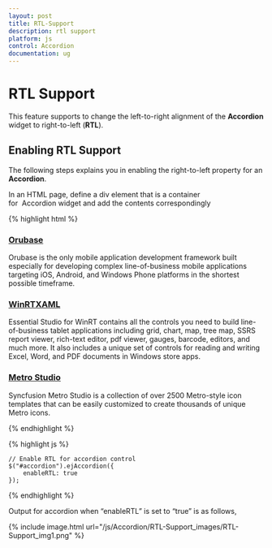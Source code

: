 ```yaml
---
layout: post
title: RTL-Support
description: rtl support
platform: js
control: Accordion 
documentation: ug
---
```


# RTL Support

This feature supports to change the left-to-right alignment of the **Accordion** widget to right-to-left (**RTL**). 

## Enabling RTL Support

The following steps explains you in enabling the right-to-left property for an **Accordion**.

In an HTML page, define a div element that is a container for  Accordion widget and add the contents correspondingly

{% highlight html %}


<div id="accordion" style="width: 500px">
    <h3>
        <a href="#">Orubase</a>
    </h3>
    <div>
        <!-- add accordion contents here to load contents under this header -->
        Orubase is the only mobile application development framework built especially for developing complex line-of-business mobile applications targeting iOS, Android, and Windows Phone platforms in the shortest possible timeframe.
    </div>
    <h3>
        <a href="#">WinRTXAML</a>
    </h3>
    <div>
        <!-- add accordion contents here to load contents under this header -->
        Essential Studio for WinRT contains all the controls you need to build line-of-business tablet applications including grid, chart, map, tree map, SSRS report viewer, rich-text editor, pdf viewer, gauges, barcode, editors, and much more. It also includes a unique set of controls for reading and writing Excel, Word, and PDF documents in Windows store apps.
    </div>
    <h3>
        <a href="#">Metro Studio</a>
    </h3>
    <div>
        <!-- add accordion contents here to load contents under this header -->
        Syncfusion Metro Studio is a collection of over 2500 Metro-style icon templates that can be easily customized to create thousands of unique Metro icons.
    </div>
</div>

{% endhighlight %}


{% highlight js %}

    // Enable RTL for accordion control
    $("#accordion").ejAccordion({
        enableRTL: true
    });
	
{% endhighlight %}


Output for accordion when “enableRTL” is set to “true” is as follows,

{% include image.html url="/js/Accordion/RTL-Support_images/RTL-Support_img1.png" %}

